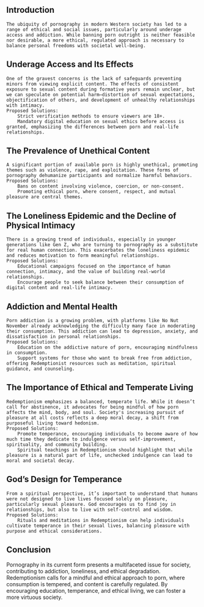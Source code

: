 ## Introduction

    The ubiquity of pornography in modern Western society has led to a range of ethical and social issues, particularly around underage access and addiction. While banning porn outright is neither feasible nor desirable, a more ethical, regulated approach is necessary to balance personal freedoms with societal well-being.

## Underage Access and Its Effects

    One of the gravest concerns is the lack of safeguards preventing minors from viewing explicit content. The effects of consistent exposure to sexual content during formative years remain unclear, but we can speculate on potential harm—distortion of sexual expectations, objectification of others, and development of unhealthy relationships with intimacy.
    Proposed Solutions:
        Strict verification methods to ensure viewers are 18+.
        Mandatory digital education on sexual ethics before access is granted, emphasizing the differences between porn and real-life relationships.

## The Prevalence of Unethical Content

    A significant portion of available porn is highly unethical, promoting themes such as violence, rape, and exploitation. These forms of pornography dehumanize participants and normalize harmful behaviors.
    Proposed Solutions:
        Bans on content involving violence, coercion, or non-consent.
        Promoting ethical porn, where consent, respect, and mutual pleasure are central themes.

## The Loneliness Epidemic and the Decline of Physical Intimacy

    There is a growing trend of individuals, especially in younger generations like Gen Z, who are turning to pornography as a substitute for real human connection. This exacerbates the loneliness epidemic and reduces motivation to form meaningful relationships.
    Proposed Solutions:
        Educational campaigns focused on the importance of human connection, intimacy, and the value of building real-world relationships.
        Encourage people to seek balance between their consumption of digital content and real-life intimacy.

## Addiction and Mental Health

    Porn addiction is a growing problem, with platforms like No Nut November already acknowledging the difficulty many face in moderating their consumption. This addiction can lead to depression, anxiety, and dissatisfaction in personal relationships.
    Proposed Solutions:
        Education on the addictive nature of porn, encouraging mindfulness in consumption.
        Support systems for those who want to break free from addiction, offering Redemptionist resources such as meditation, spiritual guidance, and counseling.

## The Importance of Ethical and Temperate Living

    Redemptionism emphasizes a balanced, temperate life. While it doesn’t call for abstinence, it advocates for being mindful of how porn affects the mind, body, and soul. Society's increasing pursuit of pleasure at all costs reflects a deep moral decay, a shift from purposeful living toward hedonism.
    Proposed Solutions:
        Promote temperance, encouraging individuals to become aware of how much time they dedicate to indulgence versus self-improvement, spirituality, and community building.
        Spiritual teachings in Redemptionism should highlight that while pleasure is a natural part of life, unchecked indulgence can lead to moral and societal decay.

## God’s Design for Temperance

    From a spiritual perspective, it’s important to understand that humans were not designed to live lives focused solely on pleasure, particularly sexual pleasure. God encourages us to find joy in relationships, but also to live with self-control and wisdom.
    Proposed Solutions:
        Rituals and meditations in Redemptionism can help individuals cultivate temperance in their sexual lives, balancing pleasure with purpose and ethical considerations.

## Conclusion

Pornography in its current form presents a multifaceted issue for society, contributing to addiction, loneliness, and ethical degradation. Redemptionism calls for a mindful and ethical approach to porn, where consumption is tempered, and content is carefully regulated. By encouraging education, temperance, and ethical living, we can foster a more virtuous society.
